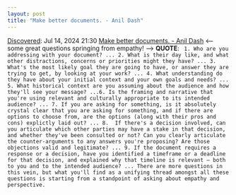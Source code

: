 ```yaml
---
layout: post
title: "Make better documents. - Anil Dash"
---
```

[Discovered](http://rolandtanglao.com/2020/07/29/p1-blogthis-checkvist-list-links-to-blog/): Jul 14, 2024 21:30 [Make better documents. - Anil Dash](https://www.anildash.com/2024/03/10/make-better-documents/) <-- some great questions springing from empathy! --> **QUOTE**: ` 1. Who are you addressing with your document? ... 2. What is their day like, and what other distractions, concerns or priorities might they have? ... 3. What's the most likely goal they are going to have, or answer they are trying to get, by looking at your work? ... 4. What understanding do they have about your initial context and your own goals and needs? ... 5. What historical context are you assuming about the audience and how they'll see your message? ...6. Is the framing and narrative that you're using relevant and culturally appropriate to its intended audience? ... 7. If you are asking for something, is it absolutely crystal clear that you are asking for something, and if there are options to choose from, are the options (along with their pros and cons) explictly laid out? ... 8.  If there's a decision involved, can you articulate which other parties may have a stake in that decision, and whether they've been consulted or not? Can you clearly articulate the counter-arguments to any answers you're proposing? Are those objections valid and legitimate? ... 9. If the document requires a response or a decision, have you identified a timeframe or a deadline for that decision, and explained why that timeline is relevant — both to you and to the intended audience? ... There are more questions in this vein, but what you'll find as a unifying thread amongst all these questions is starting from a standpoint of asking about empathy and perspective.`
